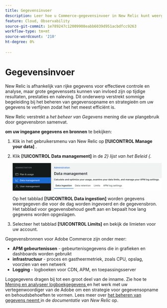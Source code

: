 ```yaml
---
title: Gegevensinvoer
description: Leer hoe u Commerce-gegevensinvoer in New Relic kunt weergeven en beheren.
feature: Cloud, Observability
source-git-commit: 1e789247c12009908eabb6039d951acbdfcc9263
workflow-type: tm+mt
source-wordcount: '210'
ht-degree: 0%

---
```


# Gegevensinvoer

New Relic is afhankelijk van rijke gegevens voor effectieve controle en analyse, maar grote gegevenssets kunnen van invloed zijn op tijdige resultaten, prestaties en naleving. Dit onderwerp verstrekt sommige begeleiding bij het beheren van gegevensopname en strategieën om uw gegevens te verfijnen zodat het het meest efficiënt is.

New Relic verstrekt a _het beheer van Gegevens_ mening die uw plangebruik door gegevensbron samenvat.

**om uw ingegane gegevens en bronnen** te bekijken:

1. Klik in het gebruikersmenu van New Relic op **[!UICONTROL Manage your data]** .
1. Klik **[!UICONTROL Data management]** in de _2&rbrace; lijst van het Beleid &lbrace;._

   ![ het beheer van Gegevens ](../../assets/new-relic/data-ingestion.png)

   Op het tabblad **[!UICONTROL Data ingestion]** worden gegevens weergegeven die voor de dag worden ingevoerd en de gegevensbron.
Het tabblad voor gegevensbehoud geeft aan en bepaalt hoe lang gegevens worden opgeslagen.

1. Selecteer het tabblad **[!UICONTROL Limits]** en bekijk de limieten voor uw account.

Gegevensbronnen voor Adobe Commerce zijn onder meer:

- **APM gebeurtenissen** - gebeurtenisgegevens die in grafieken en dashboards worden gebruikt
- **infrastructuur** - proces en gastheermetriek, zoals CPU, opslag, voorzien van een netwerk
- **Logging** - logboeken voor CDN, APM, en toepassingsserver

Loggegevens dragen bij tot een groot deel van de inname. Zie hoe te [ Mening en analyseer logboekgegevens ](log-management.md#view-and-analyze-log-data) en het werk met uw vertegenwoordiger van de Adobe om een strategie voor gegevensopname en behoudsbehoeften te vormen. Lees meer over [ het beheren van gegevens neemt ](https://docs.newrelic.com/docs/data-apis/manage-data/manage-data-coming-new-relic/) in de _documentatie van New Relic_ op.

